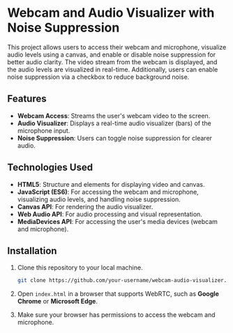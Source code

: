 # Webcam and Audio Visualizer with Noise Suppression

This project allows users to access their webcam and microphone, visualize audio levels using a canvas, and enable or disable noise suppression for better audio clarity. The video stream from the webcam is displayed, and the audio levels are visualized in real-time. Additionally, users can enable noise suppression via a checkbox to reduce background noise.

## Features

- **Webcam Access**: Streams the user's webcam video to the screen.
- **Audio Visualizer**: Displays a real-time audio visualizer (bars) of the microphone input.
- **Noise Suppression**: Users can toggle noise suppression for clearer audio.

## Technologies Used

- **HTML5**: Structure and elements for displaying video and canvas.
- **JavaScript (ES6)**: For accessing the webcam and microphone, visualizing audio levels, and handling noise suppression.
- **Canvas API**: For rendering the audio visualizer.
- **Web Audio API**: For audio processing and visual representation.
- **MediaDevices API**: For accessing the user's media devices (webcam and microphone).

## Installation

1. Clone this repository to your local machine.

    ```bash
    git clone https://github.com/your-username/webcam-audio-visualizer.git
    ```

2. Open `index.html` in a browser that supports WebRTC, such as **Google Chrome** or **Microsoft Edge**.

3. Make sure your browser has permissions to access the webcam and microphone.
